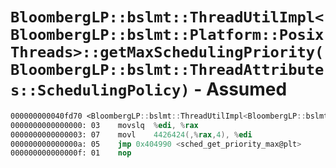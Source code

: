 # `BloombergLP::bslmt::ThreadUtilImpl<BloombergLP::bslmt::Platform::PosixThreads>::getMaxSchedulingPriority(BloombergLP::bslmt::ThreadAttributes::SchedulingPolicy)` - Assumed

```nasm
000000000040fd70 <BloombergLP::bslmt::ThreadUtilImpl<BloombergLP::bslmt::Platform::PosixThreads>::getMaxSchedulingPriority(BloombergLP::bslmt::ThreadAttributes::SchedulingPolicy)>:
0000000000000000: 03	movslq	%edi, %rax
0000000000000003: 07	movl	4426424(,%rax,4), %edi
000000000000000a: 05	jmp	0x404990 <sched_get_priority_max@plt>
000000000000000f: 01	nop	
```
